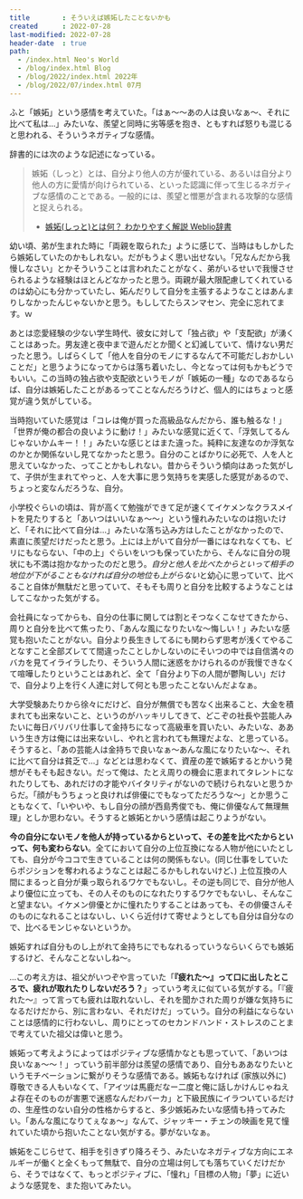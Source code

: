 ```yaml
---
title        : そういえば嫉妬したことないかも
created      : 2022-07-28
last-modified: 2022-07-28
header-date  : true
path:
  - /index.html Neo's World
  - /blog/index.html Blog
  - /blog/2022/index.html 2022年
  - /blog/2022/07/index.html 07月
---
```


ふと「嫉妬」という感情を考えていた。「はぁ～～あの人は良いなぁ～、それに比べて私は…」みたいな、羨望と同時に劣等感を抱き、ともすれば怒りも混じると思われる、そういうネガティブな感情。

辞書的には次のような記述になっている。

> 嫉妬（しっと）とは、自分より他人の方が優れている、あるいは自分より他人の方に愛情が向けられている、といった認識に伴って生じるネガティブな感情のことである。一般的には、羨望と憎悪が含まれる攻撃的な感情と捉えられる。
> 
> - [嫉妬(しっと)とは何？ わかりやすく解説 Weblio辞書](https://www.weblio.jp/content/%E5%AB%89%E5%A6%AC)

幼い頃、弟が生まれた時に「両親を取られた」ように感じて、当時はもしかしたら嫉妬していたのかもしれない。だがもうよく思い出せない。「兄なんだから我慢しなさい」とかそういうことは言われたことがなく、弟がいるせいで我慢させられるような経験はほとんどなかったと思う。両親が最大限配慮してくれているのは幼心にも分かっていたし、妬んだりして自分を主張するようなことはあんまりしなかったんじゃないかと思う。もししてたらスンマセン、完全に忘れてます。ｗ

あとは恋愛経験の少ない学生時代、彼女に対して「独占欲」や「支配欲」が湧くことはあった。男友達と夜中まで遊んだとか聞くと幻滅していて、情けない男だったと思う。しばらくして「他人を自分のモノにするなんて不可能だしおかしいことだ」と思うようになってからは落ち着いたし、今となっては何もかもどうでもいい。この当時の独占欲や支配欲というモノが「嫉妬の一種」なのであるならば、自分は嫉妬したことがあるってことなんだろうけど、個人的にはちょっと感覚が違う気がしている。

当時抱いていた感覚は「コレは俺が買った高級品なんだから、誰も触るな！」「世界が俺の都合の良いように動け！」みたいな感覚に近くて、「浮気してるんじゃないかムキー！！」みたいな感じとはまた違った。純粋に友達なのか浮気なのかとか関係ないし見てなかったと思う。自分のことばかりに必死で、人を人と思えていなかった、ってことかもしれない。昔からそういう傾向はあった気がして、子供が生まれてやっと、人を大事に思う気持ちを実感した感覚があるので、ちょっと変なんだろうな、自分。

小学校ぐらいの頃は、背が高くて勉強ができて足が速くてイケメンなクラスメイトを見たりすると「あいつはいいなぁ～～」という憧れみたいなのは抱いたけど、「それに比べて自分は…」みたいな落ち込み方はしたことがなかったので、素直に羨望だけだったと思う。上には上がいて自分が一番にはなれなくても、ビリにもならない、「中の上」ぐらいをいつも保っていたから、そんなに自分の現状にも不満は抱かなかったのだと思う。*自分と他人を比べたからといって相手の地位が下がることもなければ自分の地位も上がらない*と幼心に思っていて、比べること自体が無駄だと思っていて、そもそも周りと自分を比較するようなことはしてこなかった気がする。

会社員になってからも、自分の仕事に関しては割とそつなくこなせてきたから、周りと自分を比べて焦ったり、「あんな風になりたいな～悔しい！」みたいな感覚も抱いたことがない。自分より長生きしてるにも関わらず思考が浅くてやることなすこと全部ズレてて間違ったことしかしないのにそいつの中では自信満々のバカを見てイライラしたり、そういう人間に迷惑をかけられるのが我慢できなくて喧嘩したりということはあれど、全て「自分より下の人間が鬱陶しい」だけで、自分より上を行く人達に対して何とも思ったことないんだよなぁ。

大学受験あたりから徐々にだけど、自分が無償でも苦なく出来ること、大金を積まれても出来ないこと、というのがハッキリしてきて、どこぞの社長や芸能人みたいに毎日バリバリ仕事して金持ちになって高級車を買いたい、みたいな、ああいう生き方は俺には出来ないし、やれと言われても無理だよな、と思っている。そうすると、「あの芸能人は金持ちで良いなぁ～あんな風になりたいな～、それに比べて自分は貧乏で…」などとは思わなくて、資産の差で嫉妬するとかいう発想がそもそも起きない。だって俺は、たとえ周りの機会に恵まれてタレントになれたりしても、あれだけの才能やバイタリティがないので続けられないと思うからだ。「顔がもうちょっと良ければ俳優にでもなってただろうな～」とか思うこともなくて、「いやいや、もし自分の顔が西島秀俊でも、俺に俳優なんて無理無理」としか思わない。そうすると嫉妬とかいう感情は起こりようがない。

**今の自分にないモノを他人が持っているからといって、その差を比べたからといって、何も変わらない**。全てにおいて自分の上位互換になる人物が他にいたとしても、自分が今ココで生きていることは何の関係もない。(同じ仕事をしていたらポジションを奪われるようなことは起こるかもしれないけど、) 上位互換の人間にまるっと自分が乗っ取られるワケでもないし。その逆も同じで、自分が他人より優位に立っても、その人そのものになれたりするワケでもないし、そんなこと望まない。イケメン俳優とかに憧れたりすることはあっても、その俳優さんそのものになれることはないし、いくら近付けて寄せようとしても自分は自分なので、比べるモンじゃないというか。

嫉妬すれば自分ものし上がれて金持ちにでもなれるっていうならいくらでも嫉妬するけど、そんなことないしね～。

…この考え方は、祖父がいつぞや言っていた「**『疲れた～』って口に出したところで、疲れが取れたりしないだろう？**」っていう考えに似ている気がする。「『疲れた～』って言っても疲れは取れないし、それを聞かされた周りが嫌な気持ちになるだけだから、別に言わない、それだけだ」っていう。自分の利益にならないことは感情的に行わないし、周りにとってのセカンドハンド・ストレスのことまで考えていた祖父は偉いと思う。

嫉妬って考えようによってはポジティブな感情かなとも思っていて、「あいつは良いなぁ～～！」っていう前半部分は羨望の感情であり、自分もああなりたいというモチベーションに繋がりそうな感情である。嫉妬もなければ (家族以外に) 尊敬できる人もいなくて、「アイツは馬鹿だなー二度と俺に話しかけんじゃねえよ存在そのものが害悪で迷惑なんだわバーカ」と下級民族にイラついているだけの、生産性のない自分の性格からすると、多少嫉妬みたいな感情も持ってみたい。「あんな風になりてぇなぁ～」なんて、ジャッキー・チェンの映画を見て憧れていた頃から抱いたことない気がする。夢がないなぁ。

嫉妬をこじらせて、相手を引きずり降ろそう、みたいなネガティブな方向にエネルギーが働くと全くもって無駄で、自分の立場は何しても落ちていくだけだから、そうではなくて、もっとポジティブに、「憧れ」「目標の人物」「夢」に近いような感覚を、また抱いてみたい。
